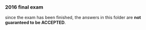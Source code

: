 ### 2016 final exam

since the exam has been finished, the answers in this folder are **not guaranteed to be ACCEPTED**.

